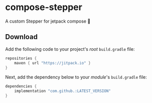# compose-stepper
A custom Stepper for jetpack compose 🚀

Download
--------

Add the following code to your project's _root_ `build.gradle` file:

```groovy
repositories {
    maven { url "https://jitpack.io" }
}
```

Next, add the dependency below to your _module_'s `build.gradle` file:

```gradle
dependencies {
    implementation "com.github.:LATEST_VERSION"
}
```
